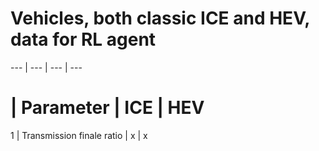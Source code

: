 # Vehicles, both classic ICE and HEV, data for RL agent

--- | --- | --- | ---
# | Parameter | ICE | HEV
1 | Transmission finale ratio | x | x
